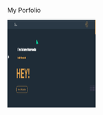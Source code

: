 My Porfolio
<div>
      <img src="images/download (1).png" style="height: 200px;" width="200px">

</div>